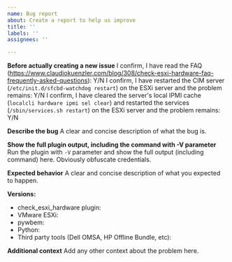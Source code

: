 ```yaml
---
name: Bug report
about: Create a report to help us improve
title: ''
labels: ''
assignees: ''

---
```


**Before actually creating a new issue**
I confirm, I have read the FAQ (https://www.claudiokuenzler.com/blog/308/check-esxi-hardware-faq-frequently-asked-questions): Y/N
I confirm, I have restarted the CIM server (` /etc/init.d/sfcbd-watchdog restart `) on the ESXi server and the problem remains: Y/N
I confirm, I have cleared the server's local IPMI cache (`localcli hardware ipmi sel clear`) and restarted the services (`/sbin/services.sh restart`) on the ESXi server and the problem remains: Y/N

**Describe the bug**
A clear and concise description of what the bug is. 

**Show the full plugin output, including the command with -V parameter**
Run the plugin with `-V` parameter and show the full output (including command) here. Obviously obfuscate credentials.

**Expected behavior**
A clear and concise description of what you expected to happen.

**Versions:**
 - check_esxi_hardware plugin: 
 - VMware ESXi:
 - pywbem: 
 - Python:
 - Third party tools (Dell OMSA, HP Offline Bundle, etc): 

**Additional context**
Add any other context about the problem here.
